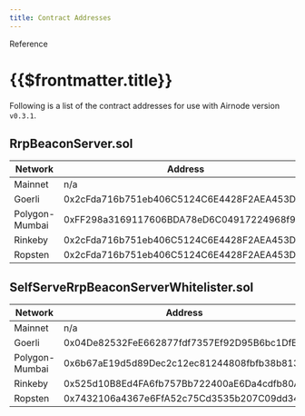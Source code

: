 ```yaml
---
title: Contract Addresses
---
```


<TitleSpan>Reference</TitleSpan>

# {{$frontmatter.title}}

<TocHeader />
<TOC class="table-of-contents" :include-level="[2,3]" />

Following is a list of the contract addresses for use with Airnode version
`v0.3.1`.

## RrpBeaconServer.sol

<!-- https://github.com/api3dao/beacon-setup-guide/blob/main/deployments/0.3.1/goerli.json -->

| Network        | Address                                    |
| -------------- | ------------------------------------------ |
| Mainnet        | n/a                                        |
| Goerli         | 0x2cFda716b751eb406C5124C6E4428F2AEA453D96 |
| Polygon-Mumbai | 0xFF298a3169117606BDA78eD6C04917224968f9b5 |
| Rinkeby        | 0x2cFda716b751eb406C5124C6E4428F2AEA453D96 |
| Ropsten        | 0x2cFda716b751eb406C5124C6E4428F2AEA453D96 |

## SelfServeRrpBeaconServerWhitelister.sol

<!-- https://github.com/api3dao/utility-contracts/tree/main/SelfServeRrpBeaconServerWhitelister/deployments -->

| Network        | Address                                    |
| -------------- | ------------------------------------------ |
| Mainnet        | n/a                                        |
| Goerli         | 0x04De82532FeE662877fdf7357Ef92D95B6bc1DfE |
| Polygon-Mumbai | 0x6b67aE19d5d89Dec2c12ec81244808fbfb38b813 |
| Rinkeby        | 0x525d10B8Ed4FA6fb757Bb722400aE6Da4cdfb80A |
| Ropsten        | 0x7432106a4367e6FfA52c75Cd3535b207C09dd34b |
